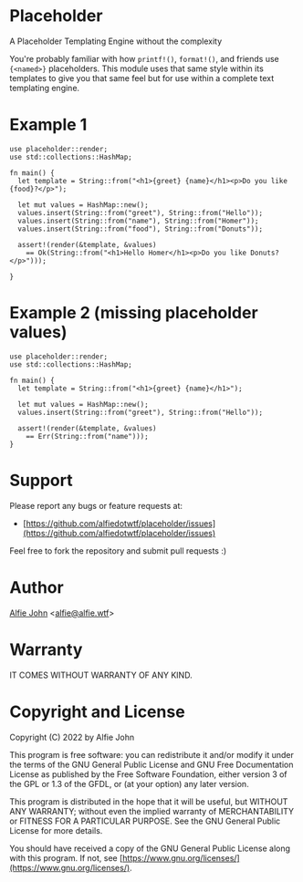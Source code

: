 # Placeholder

A Placeholder Templating Engine without the complexity

You're probably familiar with how `printf!()`, `format!()`, and friends use
`{<named>}` placeholders. This module uses that same style within its templates
to give you that same feel but for use within a complete text templating engine.

# Example 1

```
use placeholder::render;
use std::collections::HashMap;

fn main() {
  let template = String::from("<h1>{greet} {name}</h1><p>Do you like {food}?</p>");

  let mut values = HashMap::new();
  values.insert(String::from("greet"), String::from("Hello"));
  values.insert(String::from("name"), String::from("Homer"));
  values.insert(String::from("food"), String::from("Donuts"));

  assert!(render(&template, &values)
    == Ok(String::from("<h1>Hello Homer</h1><p>Do you like Donuts?</p>")));

}
```

# Example 2 (missing placeholder values)

```
use placeholder::render;
use std::collections::HashMap;

fn main() {
  let template = String::from("<h1>{greet} {name}</h1>");

  let mut values = HashMap::new();
  values.insert(String::from("greet"), String::from("Hello"));

  assert!(render(&template, &values)
    == Err(String::from("name")));
}
```

# Support

Please report any bugs or feature requests at:

* [https://github.com/alfiedotwtf/placeholder/issues](https://github.com/alfiedotwtf/placeholder/issues)

Feel free to fork the repository and submit pull requests :)

# Author

[Alfie John](https://www.alfie.wtf) &lt;[alfie@alfie.wtf](mailto:alfie@alfie.wtf)&gt;

# Warranty

IT COMES WITHOUT WARRANTY OF ANY KIND.

# Copyright and License

Copyright (C) 2022 by Alfie John

This program is free software: you can redistribute it and/or modify it under
the terms of the GNU General Public License and GNU Free Documentation License
as published by the Free Software Foundation, either version 3 of the GPL or
1.3 of the GFDL, or (at your option) any later version.

This program is distributed in the hope that it will be useful, but WITHOUT ANY
WARRANTY; without even the implied warranty of MERCHANTABILITY or FITNESS FOR A
PARTICULAR PURPOSE. See the GNU General Public License for more details.

You should have received a copy of the GNU General Public License along with
this program. If not, see [https://www.gnu.org/licenses/](https://www.gnu.org/licenses/).
